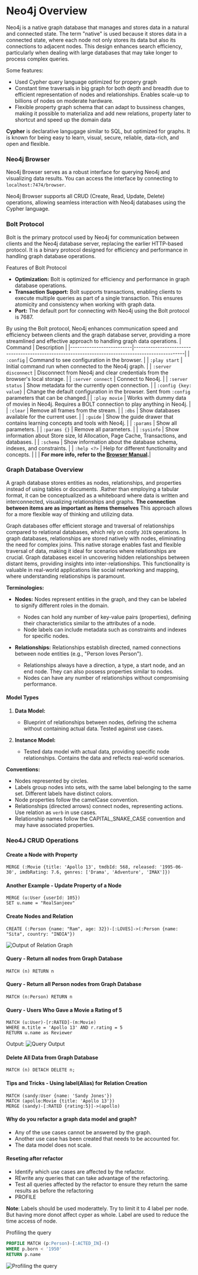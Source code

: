# Neo4j Overview

Neo4j is a native graph database that manages and stores data in a natural and connected state. The term "native" is used because it stores data in a connected state, where each node not only stores its data but also its connections to adjacent nodes. This design enhances search efficiency, particularly when dealing with large databases that may take longer to process complex queries.

Some features:
- Used Cypher query language optimized for propery graph
- Constant time traversals in  big graph for both depth and breadth due to efficient representation of nodes and relationships. Enables scale-up to billions of nodes on moderate hardware.
- Flexible property graph schema that can adapt to bussiness changes, making it possible to materializa and add new relations, property later to shortcut and speed up the domain data

**Cypher** is declarative langugage similar to SQL, but optimized for graphs. It is known for being easy to learn, visual, secure, reliable, data-rich, and open and flexible. 

### Neo4j Browser

Neo4j Browser serves as a robust interface for querying Neo4j and visualizing data results. You can access the interface by connecting to `localhost:7474/browser`.

Neo4j Browser supports all CRUD (Create, Read, Update, Delete) operations, allowing seamless interaction with Neo4j databases using the Cypher language.

### Bolt Protocol

Bolt is the primary protocol used by Neo4j for communication between clients and the Neo4j database server, replacing the earlier HTTP-based protocol. It is a binary protocol designed for efficiency and performance in handling graph database operations.

Features of Bolt Protocol

- **Optimization:** Bolt is optimized for efficiency and performance in graph database operations.
- **Transaction Support:** Bolt supports transactions, enabling clients to execute multiple queries as part of a single transaction. This ensures atomicity and consistency when working with graph data.
- **Port:** The default port for connecting with Neo4j using the Bolt protocol is 7687.

By using the Bolt protocol, Neo4j enhances communication speed and efficiency between clients and the graph database server, providing a more streamlined and effective approach to handling graph data operations.
| Command                  | Description                                                                                       |
|--------------------------|---------------------------------------------------------------------------------------------------|
| `:config`                | Command to see configuration in the browser.                                                     |
| `:play start`            | Initial command run when connected to the Neo4j graph.                                            |
| `:server disconnect`     | Disconnect from Neo4j and clear credentials from the browser's local storage.                      |
| `:server connect`        | Connect to Neo4j.                                                                                |
| `:server status`         | Show metadata for the currently open connection.                                                 |
| `:config {key: value}`   | Change the default configuration in the browser. Sent from `:config` parameters that can be changed.|
| `:play movie`            | Works with dummy data of movies in Neo4j. Requires a BOLT connection to play anything in Neo4j.   |
| `:clear`                 | Remove all frames from the stream.                                                               |
| `:dbs`                   | Show databases available for the current user.                                                    |
| `:guide`                 | Show the guide drawer that contains learning concepts and tools with Neo4j.                       |
| `:params`                | Show all parameters.                                                                             |
| `:params {}`             | Remove all parameters.                                                                           |
| `:sysinfo`               | Show information about Store size, Id Allocation, Page Cache, Transactions, and databases.         |
| `:schema`                | Show information about the database schema, indexes, and constraints.                              |
| `:help <?>`              | Help for different functionality and concepts.                                                    |
|                       | **For more info, refer to the [Browser Manual](https://neo4j.com/docs/browser-manual/current/reference-commands/).**|

### Graph Database Overview
A graph database stores entities as nodes, relationships, and properties instead of using tables or documents. .Rather than employing a tabular format, it can be conceptualized as a whiteboard where data is written and interconnected, visualizing relationships and graphs. **The connection between items are as important as items themselves** This approach allows for a more flexible way of thinking and utilizing data.

Graph databases offer efficient storage and traversal of relationships compared to relational databases, which rely on costly `JOIN` operations. In graph databases, relationships are stored natively with nodes, eliminating the need for complex joins. This native storage enables fast and flexible traversal of data, making it ideal for scenarios where relationships are crucial. Graph databases excel in uncovering hidden relationships between distant items, providing insights into inter-relationships. This functionality is valuable in real-world applications like social networking and mapping, where understanding relationships is paramount.

**Terminologies:**
- **Nodes:** Nodes represent entities in the graph, and they can be labeled to signify different roles in the domain.
  - Nodes can hold any number of key-value pairs (properties), defining their characteristics similar to the attributes of a node.
  - Node labels can include metadata such as constraints and indexes for specific nodes.

- **Relationships:** Relationships establish directed, named connections between node entities (e.g., "Person loves Person").
  - Relationships always have a direction, a type, a start node, and an end node. They can also possess properties similar to nodes.
  - Nodes can have any number of relationships without compromising performance.
#### Model Types

1. **Data Model:**
   - Blueprint of relationships between nodes, defining the schema without containing actual data. Tested against use cases.

2. **Instance Model:**
   - Tested data model with actual data, providing specific node relationships. Contains the data and reflects real-world scenarios.

**Conventions:**
- Nodes represented by circles.
- Labels group nodes into sets, with the same label belonging to the same set. Different labels have distinct colors.
- Node properties follow the camelCase convention.
- Relationships (directed arrows) connect nodes, representing actions. Use relation as `verb` in use cases.
- Relationship names follow the CAPITAL_SNAKE_CASE convention and may have associated properties.

### Neo4J CRUD Operations

#### Create a Node with Property
```cypher
MERGE (:Movie {title: 'Apollo 13', tmdbId: 568, released: '1995-06-30', imdbRating: 7.6, genres: ['Drama', 'Adventure', 'IMAX']})
```

#### Another Example - Update Property of a Node
```cypher
MERGE (u:User {userId: 105})
SET u.name = "RealSanjeev"
```

#### Create Nodes and Relation
```cypher
CREATE (:Person {name: "Ram", age: 32})-[:LOVES]->(:Person {name: "Sita", country: "INDIA"})
```
![Output of Relation Graph](images/create_op_result.png)

#### Query - Return all nodes from Graph Database
```cypher
MATCH (n) RETURN n
```
#### Query - Return all Person nodes from Graph Database
```cypher
MATCH (n:Person) RETURN n
```

#### Query - Users Who Gave a Movie a Rating of 5
```cypher
MATCH (u:User)-[r:RATED]-(m:Movie)
WHERE m.title = 'Apollo 13' AND r.rating = 5
RETURN u.name as Reviewer
```
Output: ![Query Output](images/query_out.png)

#### Delete All Data from Graph Database
```cypher
MATCH (n) DETACH DELETE n;
```

#### Tips and Tricks - Using label(Alias) for Relation Creation
```cypher
MATCH (sandy:User {name: 'Sandy Jones'})
MATCH (apollo:Movie {title: 'Apollo 13'})
MERGE (sandy)-[:RATED {rating:5}]->(apollo)
```


#### Why do you refactor a graph data model and graph?

 - Any of the use cases cannot be answered by the graph.
 - Another use case has been created that needs to be accounted for.
 - The data model does not scale.

#### Reseting after refactor
- Identify which use cases are affected by the refactor.
- REwrite any queries that can take advantage of the refactoring.
- Test all queries affected by the refactor to ensure they return the same results as before the refactoring
- PROFILE 

**Note**: Labels should be used moderattely. Try to limit it to 4 label per node. But having more donot affect cyper as whole. Label are used to reduce the time access of node.

Profiling the query
```sql
PROFILE MATCH (p:Person)-[:ACTED_IN]-()
WHERE p.born < '1950'
RETURN p.name
```

![Profiling the query](images/plan.png)
